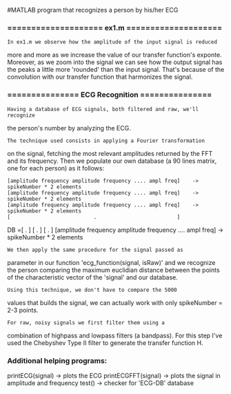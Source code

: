 #MATLAB program that recognizes a person by his/her ECG

###	==================== ex1.m ====================

	In ex1.m we observe how the amplitude of the input signal is reduced
more and more as we increase the value of our transfer function's exponte.
	Moreover, as we zoom into the signal we can see how the output signal has
the peaks a little more 'rounded' than the input signal. That's because of 
the convolution with our transfer function that harmonizes the signal.

###	=============== ECG Recognition ===============

	Having a database of ECG signals, both filtered and raw, we'll recognize
the person's number by analyzing the ECG.

	The technique used consists in applying a Fourier transformation
on the signal, fetching the most relevant amplitudes returned by the
FFT and its frequency. Then we populate our own database (a 90 lines
matrix, one for each person) as it follows:

	[amplitude frequency amplitude frequency .... ampl freq]	-> spikeNumber * 2 elements
	[amplitude frequency amplitude frequency .... ampl freq]	-> spikeNumber * 2 elements
	[amplitude frequency amplitude frequency .... ampl freq]	-> spikeNumber * 2 elements
	[							.						   ]
DB =[ 							.						   ]
	[							.						   ]
	[							.						   ]
	[amplitude frequency amplitude frequency .... ampl freq]	-> spikeNumber * 2 elements

	We then apply the same procedure for the signal passed as
parameter in our function 'ecg_function(signal, isRaw)' and
we recognize the person comparing the maximum euclidian distance
between the points of the characteristic vector of the 'signal'
and our database.

	Using this technique, we don't have to compare the 5000 
values that builds the signal, we can actually work with 
only spikeNumber = 2-3 points.

	For raw, noisy signals we first filter them using a 
combination of highpass and lowpass filters (a bandpass).
	For this step I've used the Chebyshev Type II filter
to generate the transfer function H.


### Additional helping programs:

printECG(signal) 		-> plots the ECG
printECGFFT(signal) 	-> plots the signal in amplitude and frequency
test()					-> checker for 'ECG-DB' database
